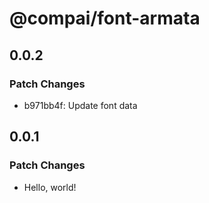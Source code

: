 # @compai/font-armata

## 0.0.2

### Patch Changes

- b971bb4f: Update font data

## 0.0.1

### Patch Changes

- Hello, world!
